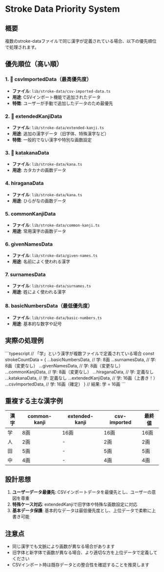 # Stroke Data Priority System

## 概要
複数のstroke-dataファイルで同じ漢字が定義されている場合、以下の優先順位で処理されます。

## 優先順位（高い順）

### 1. 🥇 csvImportedData（最高優先度）
- **ファイル**: `lib/stroke-data/csv-imported-data.ts`
- **用途**: CSVインポート機能で追加されたデータ
- **特徴**: ユーザーが手動で追加したデータのため最優先

### 2. 🥈 extendedKanjiData
- **ファイル**: `lib/stroke-data/extended-kanji.ts`
- **用途**: 追加の漢字データ（旧字体、特殊漢字など）
- **特徴**: 一般的でない漢字や特別な画数設定

### 3. 🥉 katakanaData
- **ファイル**: `lib/stroke-data/kana.ts`
- **用途**: カタカナの画数データ

### 4. hiraganaData
- **ファイル**: `lib/stroke-data/kana.ts`
- **用途**: ひらがなの画数データ

### 5. commonKanjiData
- **ファイル**: `lib/stroke-data/common-kanji.ts`
- **用途**: 常用漢字の画数データ

### 6. givenNamesData
- **ファイル**: `lib/stroke-data/given-names.ts`
- **用途**: 名前によく使われる漢字

### 7. surnamesData
- **ファイル**: `lib/stroke-data/surnames.ts`
- **用途**: 姓によく使われる漢字

### 8. basicNumbersData（最低優先度）
- **ファイル**: `lib/stroke-data/basic-numbers.ts`
- **用途**: 基本的な数字や記号

## 実際の処理例

\`\`\`typescript
// 「学」という漢字が複数ファイルで定義されている場合
const strokeCountData = {
  ...basicNumbersData,    // 学: 8画
  ...surnamesData,        // 学: 8画（変更なし）
  ...givenNamesData,      // 学: 8画（変更なし）
  ...commonKanjiData,     // 学: 8画（変更なし）
  ...hiraganaData,        // 学: 定義なし
  ...katakanaData,        // 学: 定義なし
  ...extendedKanjiData,   // 学: 16画（上書き！）
  ...csvImportedData,     // 学: 16画（確定）
}
// 結果: 学 = 16画
\`\`\`

## 重複する主な漢字例

| 漢字 | common-kanji | extended-kanji | csv-imported | 最終値 |
|------|--------------|----------------|--------------|--------|
| 学   | 8画          | 16画           | 16画         | 16画   |
| 人   | 2画          | -              | 2画          | 2画    |
| 田   | 5画          | -              | 5画          | 5画    |
| 中   | 4画          | -              | 4画          | 4画    |

## 設計思想

1. **ユーザーデータ最優先**: CSVインポートデータを最優先とし、ユーザーの意図を尊重
2. **特殊ケース対応**: extendedKanjiで旧字体や特殊な画数設定に対応
3. **基本データ保護**: 基本的なデータは最低優先度とし、上位データで柔軟に上書き可能

## 注意点

- 同じ漢字でも文脈により画数が異なる場合があります
- 旧字体と新字体で画数が異なる場合、より適切な方を上位データで定義してください
- CSVインポート時は既存データとの整合性を確認することを推奨します
